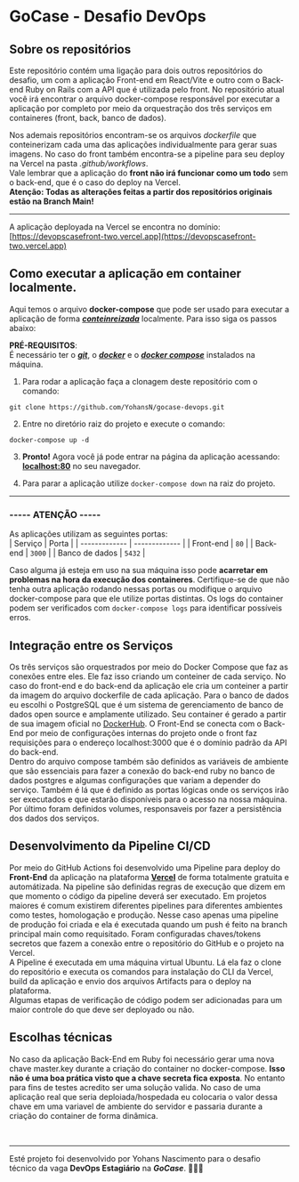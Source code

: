 # GoCase - Desafio DevOps
## Sobre os repositórios
Este repositório contém uma ligação para dois outros repositórios do desafio, um com a aplicação Front-end em React/Vite e outro com o Back-end Ruby on Rails com a API que é utilizada pelo front. No repositório atual você irá encontrar o arquivo docker-compose responsável por executar a aplicação por completo por meio da orquestração dos três serviços em containeres (front, back, banco de dados).

Nos ademais repositórios encontram-se os arquivos *dockerfile* que conteinerizam cada uma das aplicações individualmente para gerar suas imagens. No caso do front também encontra-se a pipeline para seu deploy na Vercel na pasta *.github/workflows*. <br>
Vale lembrar que a aplicação do **front não irá funcionar como um todo** sem o back-end, que é o caso do deploy na Vercel. <br>
**Atenção: Todas as alterações feitas a partir dos repositórios originais estão na Branch Main!**

---
A aplicação deployada na Vercel se encontra no domínio:
[https://devopscasefront-two.vercel.app](https://devopscasefront-two.vercel.app)

## Como executar a aplicação em container localmente.
Aqui temos o arquivo **docker-compose** que pode ser usado para executar a aplicação de forma ***[conteinreizada](https://aws.amazon.com/pt/what-is/containerization/)*** localmente. Para isso siga os passos abaixo:

**PRÉ-REQUISITOS**: <br>
É necessário ter o ***[git](https://git-scm.com/book/pt-br/v2/Começando-Instalando-o-Git)***, o ***[docker](https://www.digitalocean.com/community/tutorials/how-to-install-and-use-docker-on-ubuntu-20-04-pt)*** e o ***[docker compose](https://www.digitalocean.com/community/tutorials/how-to-install-and-use-docker-compose-on-ubuntu-20-04-pt)*** instalados na máquina.

1. Para rodar a aplicação faça a clonagem deste repositório com o comando:
```
git clone https://github.com/YohansN/gocase-devops.git
```

2. Entre no diretório raiz do projeto e execute o comando:
```
docker-compose up -d
```

3. **Pronto!** Agora você já pode entrar na página da aplicação acessando: **[localhost:80](localhost:80)** no seu navegador.
   
4. Para parar a aplicação utilize ``` docker-compose down ``` na raiz do projeto.

---
### ----- ATENÇÃO -----
As aplicações utilizam as seguintes portas: <br>
| Serviço  | Porta |
| ------------- | ------------- |
| Front-end | `80`  |
| Back-end  | `3000`  |
| Banco de dados  | `5432`  |

Caso alguma já esteja em uso na sua máquina isso pode **acarretar em problemas na hora da execução dos containeres**. Certifique-se de que não tenha outra aplicação rodando nessas portas ou modifique o arquivo docker-compose para que ele utilize portas distintas.
Os logs do container podem ser verificados com ```docker-compose logs``` para identificar possíveis erros.

## Integração entre os Serviços
Os três serviços são orquestrados por meio do Docker Compose que faz as conexões entre eles. Ele faz isso criando um conteiner de cada serviço. No caso do front-end e do back-end da aplicação ele cria um conteiner a partir da imagem do arquivo dockerfile de cada aplicação. Para o banco de dados eu escolhi o PostgreSQL que é um sistema de gerenciamento de banco de dados open source e amplamente utilizado. Seu container é gerado a partir de sua imagem oficial no [DockerHub](https://hub.docker.com/_/postgres). O Front-End se conecta com o Back-End por meio de configurações internas do projeto onde o front faz requisições para o endereço localhost:3000 que é o domínio padrão da API do back-end.<br>
Dentro do arquivo compose também são definidos as variáveis de ambiente que são essenciais para fazer a conexão do back-end ruby no banco de dados postgres e algumas configurações que variam a depender do serviço. Também é lá que é definido as portas lógicas onde os serviços irão ser executados e que estarão disponíveis para o acesso na nossa máquina. Por último foram definidos volumes, responsaveis por fazer a persistência dos dados dos serviços.

## Desenvolvimento da Pipeline CI/CD
Por meio do GitHub Actions foi desenvolvido uma Pipeline para deploy do **Front-End** da aplicação na plataforma **[Vercel](https://vercel.com/home)** de forma totalmente gratuita e automátizada. Na pipeline são definidas regras de execução que dizem em que momento o código da pipeline deverá ser executado. Em projetos maiores é comum existirem diferentes pipelines para diferentes ambientes como testes, homologação e produção. Nesse caso apenas uma pipeline de produção foi criada e ela é executada quando um push é feito na branch principal main como requisitado. Foram configuradas chaves/tokens secretos que fazem a conexão entre o repositório do GitHub e o projeto na Vercel. <br>
A Pipeline é executada em uma máquina virtual Ubuntu. Lá ela faz o clone do repositório e executa os comandos para instalação do CLI da Vercel, build da aplicação e envio dos arquivos Artifacts para o deploy na plataforma. <br>
Algumas etapas de verificação de código podem ser adicionadas para um maior controle do que deve ser deployado ou não.

## Escolhas técnicas
No caso da aplicação Back-End em Ruby foi necessário gerar uma nova chave master.key durante a criação do container no docker-compose. **Isso não é uma boa prática visto que a chave secreta fica exposta**. No entanto para fins de testes acredito ser uma solução valida. No caso de uma aplicação real que seria deploiada/hospedada eu colocaria o valor dessa chave em uma variavel de ambiente do servidor e passaria durante a criação do container de forma dinâmica.

<br>

---
Esté projeto foi desenvolvido por Yohans Nascimento para o desafio técnico da vaga **DevOps Estagiário** na ***GoCase***. 🐋📱🌐